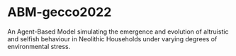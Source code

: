# ABM-gecco2022
An Agent-Based Model simulating the emergence and evolution of altruistic and selfish behaviour in Neolithic Households under varying degrees of environmental stress.
